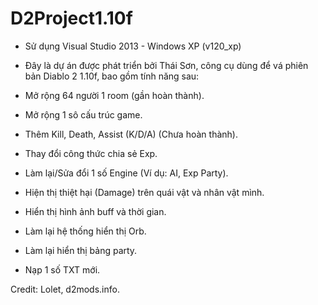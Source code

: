 ﻿# D2Project1.10f

- Sử dụng Visual Studio 2013 - Windows XP (v120_xp)
- Đây là dự án được phát triển bởi Thái Sơn, công cụ dùng để vá phiên bản Diablo 2 1.10f, bao gồm tính năng sau:

- Mở rộng 64 người 1 room (gần hoàn thành).
- Mở rộng 1 sô cấu trúc game.
- Thêm Kill, Death, Assist (K/D/A) (Chưa hoàn thành). 
- Thay đổi công thức chia sẻ Exp.
- Làm lại/Sửa đổi 1 số Engine (Ví dụ: AI, Exp Party).
- Hiện thị thiệt hại (Damage) trên quái vật và nhân vật mình.
- Hiển thị hình ảnh buff và thời gian.
- Làm lại hệ thống hiển thị Orb.
- Làm lại hiển thị bảng party.
- Nạp 1 số TXT mới.

Credit: Lolet, d2mods.info.